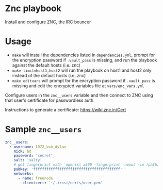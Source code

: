 # Znc playbook

Install and configure ZNC, the IRC bouncer

# Usage

- `make` will install the dependencies listed in `dependencies.yml`, prompt for the encryption password if `.vault_pass` is missing, and run the playbook against the default hosts (i.e. znc)
- `make limit=host1,host2` will run the playbook on host1 and host2 only instead of the default hosts (i.e. znc)
- `make editvars` will prompt for the encryption password if `.vault_pass` is missing and edit the encrypted variables file at `vars/enc_vars.yml`

Configure users in the `znc__users` variable and then connect to ZNC using that user's certificate for passwordless auth.

Instructions to generate a certificate: https://wiki.znc.in/Cert

# Sample `znc__users`

```yaml
znc__users:
  - username: 1972_bob_dylan
    nick: bd
    password: 'secret'
    salt: 'salty'
    # get fingerprint with `openssl x509 -fingerprint -noout -in /path/to/cert.pem | cut -f2 -d '=' | tr -d ':' | tr '[:upper:]' '[:
    pubkey: 'ffffffffffffffffffffffffffffffffffffffff'
    networks:
      - name: freenode
        clientcert: '~/.irssi/certs/user.pem'
```
